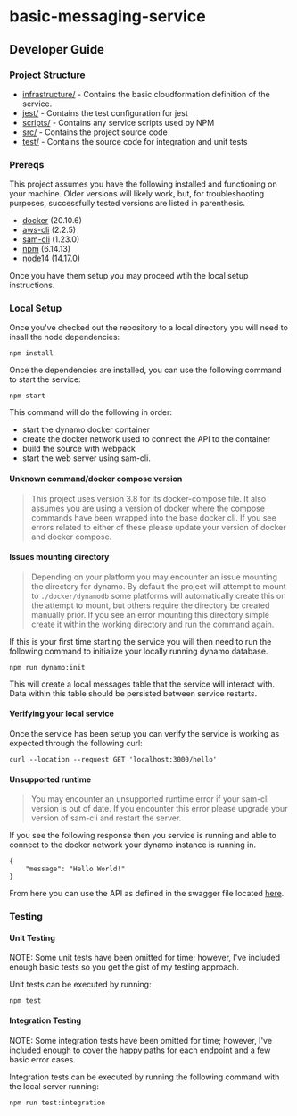 # basic-messaging-service
## Developer Guide
### Project Structure
* [infrastructure/](./infrastructure) - Contains the basic cloudformation definition of the service.
* [jest/](./jest) - Contains the test configuration for jest
* [scripts/](./scripts) - Contains any service scripts used by NPM
* [src/](./src) - Contains the project source code
* [test/](./test) - Contains the source code for integration and unit tests
### Prereqs
This project assumes you have the following installed and functioning on your machine. Older versions will likely work, but, for troubleshooting purposes, successfully tested versions are listed in parenthesis.

* [docker](https://docs.docker.com/desktop/) (20.10.6)
* [aws-cli](https://docs.aws.amazon.com/cli/latest/userguide/cli-chap-install.html) (2.2.5)
* [sam-cli](https://docs.aws.amazon.com/serverless-application-model/latest/developerguide/serverless-sam-cli-install.html) (1.23.0)
* [npm](https://docs.npmjs.com/downloading-and-installing-node-js-and-npm/) (6.14.13)
* [node14](https://docs.npmjs.com/downloading-and-installing-node-js-and-npm/) (14.17.0)

Once you have them setup you may proceed wtih the local setup instructions.

### Local Setup
Once you've checked out the repository to a local directory you will need to insall the node dependencies:

```
npm install
```

Once the dependencies are installed, you can use the following command to start the service:

```
npm start
```

This command will do the following in order:
* start the dynamo docker container
* create the docker network used to connect the API to the container
* build the source with webpack
* start the web server using sam-cli.

#### Unknown command/docker compose version
> This project uses version 3.8 for its docker-compose file. It also assumes you are using a version of docker where the compose commands have been wrapped into the base docker cli. If you see errors related to either of these please update your version of docker and docker compose.
#### Issues mounting directory
> Depending on your platform you may encounter an issue mounting the directory for dynamo. 
By default the project will attempt to mount to `./docker/dynamodb` some platforms will automatically create this on the attempt to mount, but others require the directory be created manually prior. If you see an error mounting this directory simple create it within the working directory and run the command again.

If this is your first time starting the service you will then need to run the following command to initialize your locally running dynamo database. 

```
npm run dynamo:init
```

This will create a local messages table that the service will interact with. Data within this table should be persisted between service restarts.

#### Verifying your local service
Once the service has been setup you can verify the service is working as expected through the following curl:

```
curl --location --request GET 'localhost:3000/hello'
```
#### Unsupported runtime
>You may encounter an unsupported runtime error if your sam-cli version is out of date. If you encounter this error please upgrade your version of sam-cli and restart the server.

If you see the following response then you service is running and able to connect to the docker network your dynamo instance is running in.

```
{
    "message": "Hello World!"
}
```

From here you can use the API as defined in the swagger file located [here](./swagger.yml).
### Testing
#### Unit Testing
NOTE: Some unit tests have been omitted for time; however, I've included enough basic tests so you get the gist of my testing approach.

Unit tests can be executed by running:
```
npm test
```

#### Integration Testing
NOTE: Some integration tests have been omitted for time; however, I've included enough to cover the happy paths for each endpoint and a few basic error cases.

Integration tests can be executed by running the following command with the local server running:
```
npm run test:integration
```